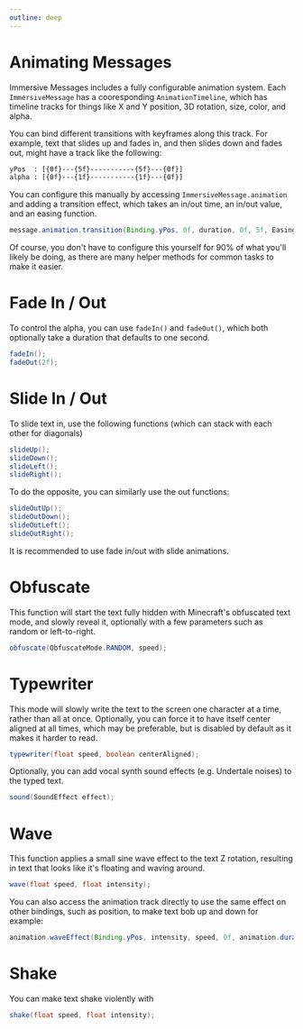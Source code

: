 ```yaml
---
outline: deep
---
```


# Animating Messages

Immersive Messages includes a fully configurable animation system. Each `ImmersiveMessage` has a cooresponding `AnimationTimeline`,
which has timeline tracks for things like X and Y position, 3D rotation, size, color, and alpha.

You can bind different transitions with keyframes along this track. For example, text that slides up and fades in, 
and then slides down and fades out, might have a track like the following:

```txt
yPos  : [{0f}---{5f}-----------{5f}---{0f}]
alpha : [{0f}---{1f}-----------{1f}---{0f}]
``` 

You can configure this manually by accessing `ImmersiveMessage.animation` and adding a transition effect, which takes an
in/out time, an in/out value, and an easing function.

```java
message.animation.transition(Binding.yPos, 0f, duration, 0f, 5f, EasingType.EaseOutCubic);
```

Of course, you don't have to configure this yourself for 90% of what you'll likely be doing, 
as there are many helper methods for common tasks to make it easier.

# Fade In / Out
To control the alpha, you can use `fadeIn()` and `fadeOut()`, which both optionally take a duration that defaults to one second.

```java
fadeIn();
fadeOut(2f);
```

# Slide In / Out

To slide text in, use the following functions (which can stack with each other for diagonals)

```java
slideUp();
slideDown();
slideLeft();
slideRight();
```

To do the opposite, you can similarly use the out functions:

```java
slideOutUp();
slideOutDown();
slideOutLeft();
slideOutRight();
```

It is recommended to use fade in/out with slide animations.

# Obfuscate

This function will start the text fully hidden with Minecraft's obfuscated text mode, and slowly reveal it, optionally with a few parameters such as random or left-to-right.
```java
obfuscate(ObfuscateMode.RANDOM, speed);
```

# Typewriter

This mode will slowly write the text to the screen one character at a time, rather than all at once. Optionally, you can force it to have
itself center aligned at all times, which may be preferable, but is disabled by default as it makes it harder to read.

```java
typewriter(float speed, boolean centerAligned);
```

Optionally, you can add vocal synth sound effects (e.g. Undertale noises) to the typed text.

```java
sound(SoundEffect effect);
```

# Wave 

This function applies a small sine wave effect to the text Z rotation, resulting in text that looks like it's floating 
and waving around.

```java
wave(float speed, float intensity);
```

You can also access the animation track directly to use the same effect on other bindings, 
such as position, to make text bob up and down for example:

```java
animation.waveEffect(Binding.yPos, intensity, speed, 0f, animation.duration);
```

# Shake

You can make text shake violently with 
```java
shake(float speed, float intensity);
```